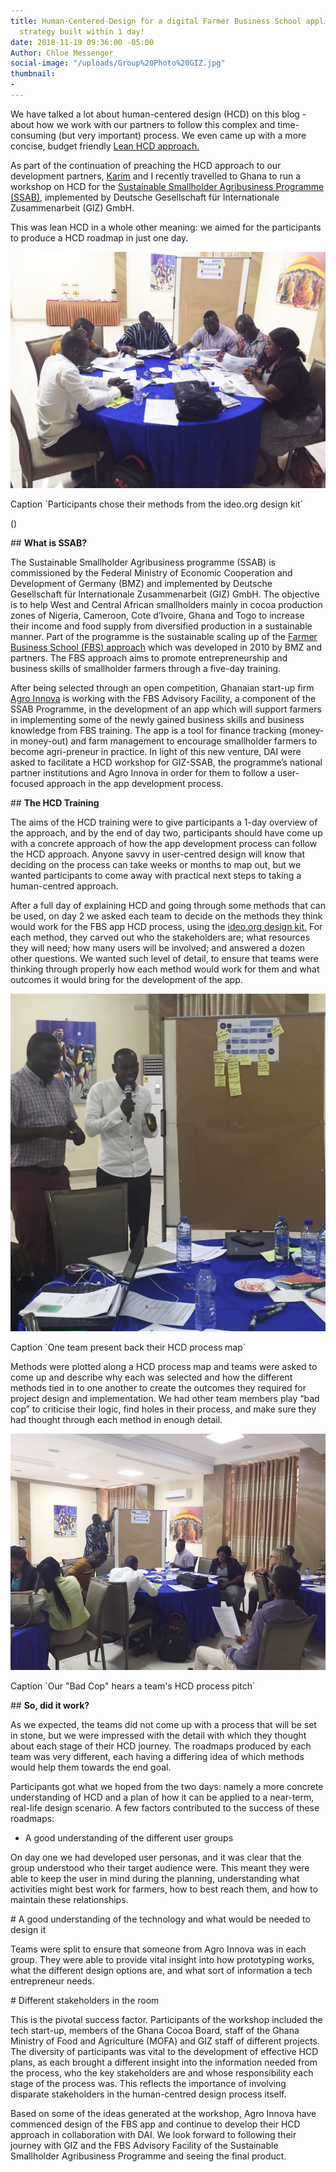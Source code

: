 ```yaml
---
title: Human-Centered-Design for a digital Farmer Business School application – A
  strategy built within 1 day!
date: 2018-11-19 09:36:00 -05:00
Author: Chloe Messenger
social-image: "/uploads/Group%20Photo%20GIZ.jpg"
thumbnail:
- 
---
```


We have talked a lot about human-centered design (HCD) on this blog - about how we work with our partners to follow this complex and time-consuming (but very important) process. We even came up with a more concise, budget friendly [Lean HCD approach.](https://dai-global-digital.com/dai-launches-human-centered-design-whitepaper.html)

As part of the continuation of preaching the HCD approach to our development partners, [Karim](https://dai-global-digital.com/authors/) and I recently travelled to Ghana to run a workshop on HCD for the [Sustainable Smallholder Agribusiness Programme (SSAB),](https://www.ssab-africa.net/) implemented by Deutsche Gesellschaft für Internationale Zusammenarbeit (GIZ) GmbH.

This was lean HCD in a whole other meaning: we aimed for the participants to produce a HCD roadmap in just one day.

![GIZ blog 1.jfif](/uploads/GIZ%20blog%201.jfif)

Caption \`Participants chose their methods from the ideo.org design kit\`

\(<!--more-->)

\## **What is SSAB?**

The Sustainable Smallholder Agribusiness programme (SSAB) is commissioned by the Federal Ministry of Economic Cooperation and Development of Germany (BMZ) and implemented by Deutsche Gesellschaft für Internationale Zusammenarbeit (GIZ) GmbH. The objective is to help West and Central African smallholders mainly in cocoa production zones of Nigeria, Cameroon, Cote d’Ivoire, Ghana and Togo to increase their income and food supply from diversified production in a sustainable manner. Part of the programme is the sustainable scaling up of the [Farmer Business School (FBS) approach](https://www.ssab-africa.net/imglib/downloads/FBS%20A%20guideline%20for%20introduction%20and%20management-Selected%20Pages.pdf) which was developed in 2010 by BMZ and partners. The FBS approach aims to promote entrepreneurship and business skills of smallholder farmers through a five-day training.

After being selected through an open competition, Ghanaian start-up firm [Agro Innova](https://agroinnovaghana.com/) is working with the FBS Advisory Facility, a component of the SSAB Programme, in the development of an app which will support farmers in implementing some of the newly gained business skills and business knowledge from FBS training. The app is a tool for finance tracking (money-in money-out) and farm management to encourage smallholder farmers to become agri-preneur in practice. In light of this new venture, DAI were asked to facilitate a HCD workshop for GIZ-SSAB, the programme’s national partner institutions and Agro Innova in order for them to follow a user-focused approach in the app development process.

\## **The HCD Training**

The aims of the HCD training were to give participants a 1-day overview of the approach, and by the end of day two, participants should have come up with a concrete approach of how the app development process can follow the HCD approach. Anyone savvy in user-centred design will know that deciding on the process can take weeks or months to map out, but we wanted participants to come away with practical next steps to taking a human-centred approach.

After a full day of explaining HCD and going through some methods that can be used, on day 2 we asked each team to decide on the methods they think would work for the FBS app HCD process, using the [ideo.org design kit.](http://www.designkit.org/) For each method, they carved out who the stakeholders are; what resources they will need; how many users will be involved; and answered a dozen other questions. We wanted such level of detail, to ensure that teams were thinking through properly how each method would work for them and what outcomes it would bring for the development of the app.

![GIZ blog 2-f5059e.jpg](/uploads/GIZ%20blog%202-f5059e.jpg)

Caption \`One team present back their HCD process map\`

Methods were plotted along a HCD process map and teams were asked to come up and describe why each was selected and how the different methods tied in to one another to create the outcomes they required for project design and implementation. We had other team members play “bad cop” to criticise their logic, find holes in their process, and make sure they had thought through each method in enough detail.

![GIZ blog 3-d31a4d.jpg](/uploads/GIZ%20blog%203-d31a4d.jpg)

Caption \`Our "Bad Cop" hears a team's HCD process pitch\`

\## **So, did it work?**

As we expected, the teams did not come up with a process that will be set in stone, but we were impressed with the detail with which they thought about each stage of their HCD journey. The roadmaps produced by each team was very different, each having a differing idea of which methods would help them towards the end goal.

Participants got what we hoped from the two days: namely a more concrete understanding of HCD and a plan of how it can be applied to a near-term, real-life design scenario. A few factors contributed to the success of these roadmaps:

* A good understanding of the different user groups

On day one we had developed user personas, and it was clear that the group understood who their target audience were. This meant they were able to keep the user in mind during the planning, understanding what activities might best work for farmers, how to best reach them, and how to maintain these relationships.

\# A good understanding of the technology and what would be needed to design it

Teams were split to ensure that someone from Agro Innova was in each group. They were able to provide vital insight into how prototyping works, what the different design options are, and what sort of information a tech entrepreneur needs.

\# Different stakeholders in the room

This is the pivotal success factor. Participants of the workshop included the tech start-up, members of the Ghana Cocoa Board, staff of the Ghana Ministry of Food and Agriculture (MOFA) and GIZ staff of different projects. The diversity of participants was vital to the development of effective HCD plans, as each brought a different insight into the information needed from the process, who the key stakeholders are and whose responsibility each stage of the process was. This reflects the importance of involving disparate stakeholders in the human-centred design process itself.

Based on some of the ideas generated at the workshop, Agro Innova have commenced design of the FBS app and continue to develop their HCD approach in collaboration with DAI. We look forward to following their journey with GIZ and the FBS Advisory Facility of the Sustainable Smallholder Agribusiness Programme and seeing the final product.